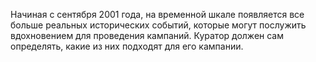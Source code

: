 Начиная с сентября 2001 года, на временной шкале появляется все больше реальных исторических событий, которые могут послужить вдохновением для проведения кампаний. Куратор должен сам определять, какие из них подходят для его кампании.